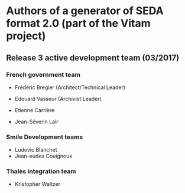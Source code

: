 # Authors of a generator of SEDA format 2.0 (part of the Vitam project)

## Release 3 active development team (03/2017)

### French government team

* Frédéric Bregier (Architect/Technical Leader)
* Edouard Vasseur (Archivist Leader)

* Etienne Carrière
* Jean-Séverin Lair

### Smile Development teams
* Ludovic Blanchet
* Jean-eudes Couignoux

### Thalès integration team

* Kristopher Waltzer
